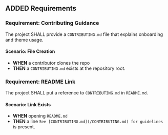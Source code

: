 ## ADDED Requirements

### Requirement: Contributing Guidance

The project SHALL provide a `CONTRIBUTING.md` file that explains onboarding and theme usage.

#### Scenario: File Creation

- **WHEN** a contributor clones the repo
- **THEN** a `CONTRIBUTING.md` exists at the repository root.

### Requirement: README Link

The project SHALL put a reference to `CONTRIBUTING.md` in `README.md`.

#### Scenario: Link Exists

- **WHEN** opening `README.md`
- **THEN** a line `See [CONTRIBUTING.md](/CONTRIBUTING.md) for guidelines` is present.
